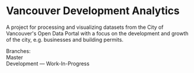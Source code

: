 # Vancouver Development Analytics

A project for processing and visualizing datasets from the City of Vancouver's Open Data Portal
with a focus on the development and growth of the city, e.g. businesses and building permits.

Branches: <br >
Master<br >
Development — Work-In-Progress <br >
